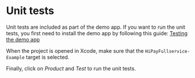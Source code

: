# Unit tests

Unit tests are included as part of the demo app. If you want to run the unit tests, you first need to install the demo app by following this guide: [Testing the demo app](#testing-the-demo-app)

When the project is opened in Xcode, make sure that the `HiPayFullservice-Example` target is selected.

Finally, click on *Product* and *Test* to run the unit tests.